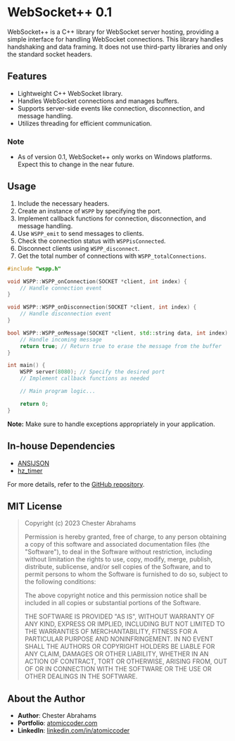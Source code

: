 # WebSocket++ 0.1

WebSocket++ is a C++ library for WebSocket server hosting, providing a simple interface for handling WebSocket connections. This library handles handshaking and data framing. It does not use third-party libraries and only the standard socket headers.

## Features
- Lightweight C++ WebSocket library.
- Handles WebSocket connections and manages buffers.
- Supports server-side events like connection, disconnection, and message handling.
- Utilizes threading for efficient communication.

### Note
- As of version 0.1, WebSocket++ only works on Windows platforms. Expect this to change in the near future.

## Usage
1. Include the necessary headers.
2. Create an instance of `WSPP` by specifying the port.
3. Implement callback functions for connection, disconnection, and message handling.
4. Use `WSPP_emit` to send messages to clients.
5. Check the connection status with `WSPPisConnected`.
6. Disconnect clients using `WSPP_disconnect`.
7. Get the total number of connections with `WSPP_totalConnections`.

```cpp
#include "wspp.h"

void WSPP::WSPP_onConnection(SOCKET *client, int index) {
    // Handle connection event
}

void WSPP::WSPP_onDisconnection(SOCKET *client, int index) {
    // Handle disconnection event
}

bool WSPP::WSPP_onMessage(SOCKET *client, std::string data, int index) {
    // Handle incoming message
    return true; // Return true to erase the message from the buffer
}

int main() {
    WSPP server(8080); // Specify the desired port
    // Implement callback functions as needed

    // Main program logic...

    return 0;
}
```

**Note:** Make sure to handle exceptions appropriately in your application.

## In-house Dependencies
- [ANSIJSON](https://github.com/ChesterOfTheSemester/ANSIJSON)
- [hz_timer](https://github.com/ChesterOfTheSemester/HZ-Timer)

For more details, refer to the [GitHub repository](https://github.com/ChesterOfTheSemester/WebSocket-PlusPlus).

## MIT License

> Copyright (c) 2023 Chester Abrahams
>
> Permission is hereby granted, free of charge, to any person obtaining a copy
> of this software and associated documentation files (the "Software"), to deal
> in the Software without restriction, including without limitation the rights
> to use, copy, modify, merge, publish, distribute, sublicense, and/or sell
> copies of the Software, and to permit persons to whom the Software is
> furnished to do so, subject to the following conditions:
>
> The above copyright notice and this permission notice shall be included in all
> copies or substantial portions of the Software.
>
> THE SOFTWARE IS PROVIDED "AS IS", WITHOUT WARRANTY OF ANY KIND, EXPRESS OR
> IMPLIED, INCLUDING BUT NOT LIMITED TO THE WARRANTIES OF MERCHANTABILITY,
> FITNESS FOR A PARTICULAR PURPOSE AND NONINFRINGEMENT. IN NO EVENT SHALL THE
> AUTHORS OR COPYRIGHT HOLDERS BE LIABLE FOR ANY CLAIM, DAMAGES OR OTHER
> LIABILITY, WHETHER IN AN ACTION OF CONTRACT, TORT OR OTHERWISE, ARISING FROM,
> OUT OF OR IN CONNECTION WITH THE SOFTWARE OR THE USE OR OTHER DEALINGS IN THE
> SOFTWARE.

## About the Author

- **Author**: Chester Abrahams
- **Portfolio**: [atomiccoder.com](https://atomiccoder.com)
- **LinkedIn**: [linkedin.com/in/atomiccoder](https://www.linkedin.com/in/atomiccoder)